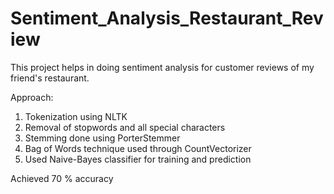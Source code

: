 # Sentiment_Analysis_Restaurant_Review

This project helps in doing sentiment analysis for customer reviews of my friend's restaurant.

Approach:
1. Tokenization using NLTK
2. Removal of stopwords and all special characters
3. Stemming done using PorterStemmer
4. Bag of Words technique used through CountVectorizer
5. Used Naive-Bayes classifier for training and prediction

Achieved 70 % accuracy
